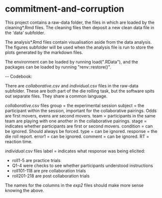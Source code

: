 # commitment-and-corruption

This project contains a raw-data folder, the files in which are loaded by the cleaning*.Rmd files.
The cleaning files then deposit a new clean data file in the 'data' subfolder.

The analysis*.Rmd files contain visualisation aside from the data analysis.
The figures subfolder will be used when the analysis file is run to store the plots generated by the markdown files.

The environment can be loaded by running load(".RData"), and the packages can be loaded by running "renv::restore()".



-- 
Codebook:

There are *collaborative*.csv and *individual*.csv files in the raw-data subfolder. These are both part of the die rolling task, but the software spits out separate files.
They share a common language.

*collaborative*.csv files
group = the experimental session
subject = the participant within the session, important for the collaborative pairings. Odds are first movers, evens are second movers.
team = participants in the same team are playing with one another in the collaborative pairings.
stage = indicates whether participants are first or second movers.
condition = can be ignored. Should always be forced.
type = can be ignored.
response = the die roll report.
error1 = can be ignored.
comment = can be ignored.
RT = reaction time.

*individual*.csv files
label = indicates what response was being elicited: 
- roll1-5 are practice trials
- Q1-4 were checks to see whether participants understood instructions
- roll101-118 are pre collaboration trials
- roll201-218 are post collaboration trials

The names for the columns in the *exp2* files should make more sense knowing the above.



